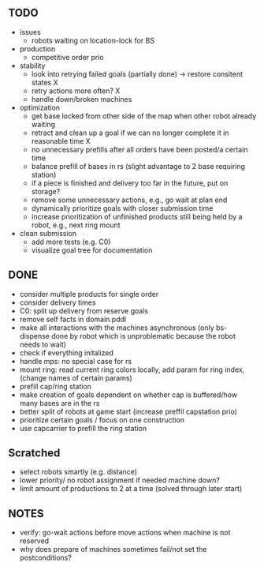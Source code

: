 ## TODO
* issues
  * robots waiting on location-lock for BS
* production
  * competitive order prio
* stability
  * look into retrying failed goals (partially done) -> restore consitent states X
  * retry actions more often? X
  * handle down/broken machines
* optimization
  * get base locked from other side of the map when other robot already waiting
  * retract and clean up a goal if we can no longer complete it in reasonable time X
  * no unnecessary prefills after all orders have been posted/a certain time
  * balance prefill of bases in rs (slight advantage to 2 base requiring station)
  * if a piece is finished and delivery too far in the future, put on storage?
  * remove some unnecessary actions, e.g., go wait at plan end
  * dynamically prioritize goals with closer submission time
  * increase prioritization of unfinished products still being held by a robot, e.g., next ring mount
* clean submission
  * add more tests (e.g. C0)
  * visualize goal tree for documentation

## DONE
* consider multiple products for single order
* consider delivery times
* C0: split up delivery from reserve goals
* remove self facts in domain.pddl
* make all interactions with the machines asynchronous (only bs-dispense done by
robot which is unproblematic because the robot needs to wait)
* check if everything initalized
* handle mps: no special case for rs
* mount ring: read current ring colors locally, add param for ring index, (change names of certain params)
* prefill cap/ring station
* make creation of goals dependent on whether cap is buffered/how many bases are in the rs
* better split of robots at game start (increase preffil capstation prio)
* prioritize certain goals / focus on one construction
* use capcarrier to prefill the ring station

## Scratched
* select robots smartly (e.g. distance)
* lower priority/ no robot assignment if needed machine down?
* limit amount of productions to 2 at a time (solved through later start)

## NOTES
* verify: go-wait actions before move actions when machine is not reserved
* why does prepare of machines sometimes fail/not set the postconditions?
